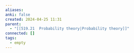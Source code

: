 ```yaml
---
aliases: 
anki: false
created: 2024-04-25 11:31
parent:
  - "[[519.21  Probability theory|Probability theory]]"
connected: []
tags:
  - empty
---
```

